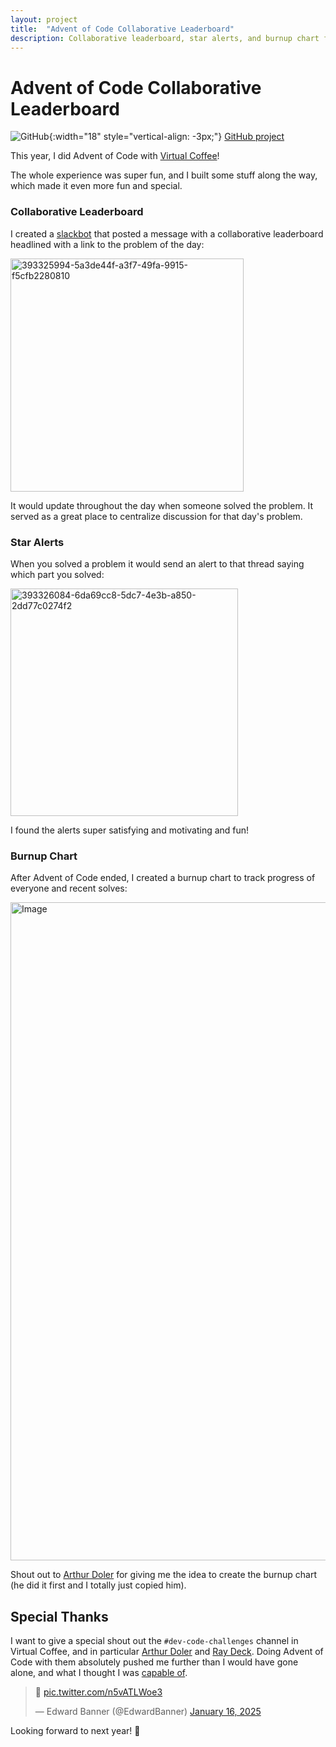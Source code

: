 ```yaml
---
layout: project
title:  "Advent of Code Collaborative Leaderboard"
description: Collaborative leaderboard, star alerts, and burnup chart for Advent of Code.
---
```



# Advent of Code Collaborative Leaderboard

![GitHub](https://github.githubassets.com/images/modules/logos_page/GitHub-Mark.png){:width="18" style="vertical-align: -3px;"} [GitHub project](https://github.com/ebanner/advent-of-code-leaderboard)

This year, I did Advent of Code with [Virtual Coffee](https://virtualcoffee.io)!

The whole experience was super fun, and I built some stuff along the way, which
made it even more fun and special.

### Collaborative Leaderboard

I created a [slackbot](https://github.com/ebanner/advent-of-code-leaderboard)
that posted a message with a collaborative leaderboard headlined with a link to
the problem of the day:

<img width="373" alt="393325994-5a3de44f-a3f7-49fa-9915-f5cfb2280810" src="https://github.com/user-attachments/assets/3a4517e4-1356-49ae-aa5e-6b866b36453a" />

It would update throughout the day when someone solved the problem. It served as
a great place to centralize discussion for that day's problem.

### Star Alerts

When you solved a problem it would send an alert to that thread saying which
part you solved:

<img width="364" alt="393326084-6da69cc8-5dc7-4e3b-a850-2dd77c0274f2" src="https://github.com/user-attachments/assets/ce233cea-a615-4c15-a483-201b04fa9fe3" />

I found the alerts super satisfying and motivating and fun!

### Burnup Chart

After Advent of Code ended, I created a burnup chart to track progress of
everyone and recent solves:

<img width="1053" alt="Image" src="https://github.com/user-attachments/assets/6e853c68-0b0f-4d20-98cf-6ca8e8180f9c" />

Shout out to [Arthur Doler](https://github.com/doleraj) for giving me the idea
to create the burnup chart (he did it first and I totally just copied him).

## Special Thanks

I want to give a special shout out the `#dev-code-challenges` channel in Virtual
Coffee, and in particular [Arthur Doler](https://github.com/doleraj) and [Ray
Deck](https://raydeck.com). Doing Advent of Code with them absolutely pushed me
further than I would have gone alone, and what I thought I was [capable
of](https://github.com/ebanner/advent-of-code-2024).

<blockquote class="twitter-tweet"><p lang="qme" dir="ltr">🥳 <a href="https://t.co/n5vATLWoe3">pic.twitter.com/n5vATLWoe3</a></p>&mdash; Edward Banner (@EdwardBanner) <a href="https://twitter.com/EdwardBanner/status/1879684446812795177?ref_src=twsrc%5Etfw">January 16, 2025</a></blockquote> <script async src="https://platform.twitter.com/widgets.js" charset="utf-8"></script>

Looking forward to next year! 🥳

